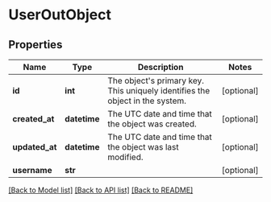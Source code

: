 # UserOutObject

## Properties
Name | Type | Description | Notes
------------ | ------------- | ------------- | -------------
**id** | **int** | The object&#x27;s primary key. This uniquely identifies the object in the system. | [optional] 
**created_at** | **datetime** | The UTC date and time that the object was created. | [optional] 
**updated_at** | **datetime** | The UTC date and time that the object was last modified. | [optional] 
**username** | **str** |  | [optional] 

[[Back to Model list]](../README.md#documentation-for-models) [[Back to API list]](../README.md#documentation-for-api-endpoints) [[Back to README]](../README.md)

